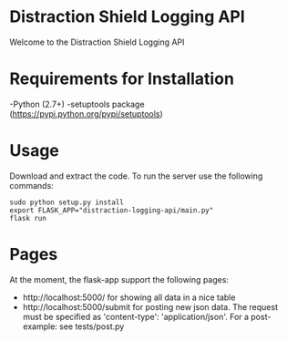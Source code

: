 # Distraction Shield Logging API
Welcome to the Distraction Shield Logging API

Requirements for Installation
============
-Python (2.7+)
-setuptools package (https://pypi.python.org/pypi/setuptools)

Usage
============
Download and extract the code. To run the server use the following commands:
```
sudo python setup.py install
export FLASK_APP="distraction-logging-api/main.py"
flask run
```

Pages
===========
At the moment, the flask-app support the following pages:
- http://localhost:5000/ for showing all data in a nice table
- http://localhost:5000/submit for posting new json data. The request must be specified as 'content-type': 'application/json'. For a post-example: see tests/post.py
